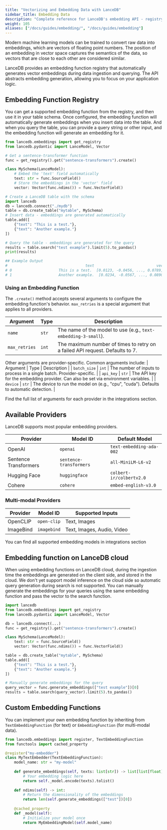 ```yaml
---
title: "Vectorizing and Embedding Data with LanceDB"
sidebar_title: Embedding Data
description: "Complete reference for LanceDB's embedding API - registry, functions, schemas, and multi-language SDK support."
weight: 105
aliases: ["/docs/guides/embedding/", "/docs/guides/embedding"]
---
```


Modern machine learning models can be trained to convert raw data into embeddings, which are vectors of floating point numbers. The position of an embedding in vector space captures the semantics of the data, so vectors that are close to each other are considered similar.

LanceDB provides an embedding function registry that automatically generates vector embeddings during data ingestion and querying. The API abstracts embedding generation, allowing you to focus on your application logic.

## Embedding Function Registry

You can get a supported embedding function from the registry, and then use it in your table schema. Once configured, the embedding function will automatically generate embeddings when you insert data into the table. And when you query the table, you can provide a query string or other input, and the embedding function will generate an embedding for it.

```python
from lancedb.embeddings import get_registry
from lancedb.pydantic import LanceModel, Vector

# Get a sentence-transformer function
func = get_registry().get("sentence-transformers").create()

class MySchema(LanceModel):
    # Embed the 'text' field automatically
    text: str = func.SourceField()
    # Store the embeddings in the 'vector' field
    vector: Vector(func.ndims()) = func.VectorField()

# Create a LanceDB table with the schema
import lancedb
db = lancedb.connect("./mydb")
table = db.create_table("mytable", MySchema)
# Insert data - embeddings are generated automatically
table.add([
    {"text": "This is a test."},
    {"text": "Another example."}
])

# Query the table - embeddings are generated for the query
results = table.search("test example").limit(5).to_pandas()
print(results)

## Example Output
#                                   text                            vector  _distance
# 0                     This is a test.  [0.0123, -0.0456, ..., 0.0789]  0.123456
# 1                     Another example.  [0.0234, -0.0567, ..., 0.0890]  0.234567

```

### Using an Embedding Function

The `.create()` method accepts several arguments to configure the embedding function's behavior. `max_retries` is a special argument that applies to all providers.

| Argument | Type | Description |
|---|---|---|
| `name` | `str` | The name of the model to use (e.g., `text-embedding-3-small`). |
| `max_retries` | `int` | The maximum number of times to retry on a failed API request. Defaults to 7. |

Other arguments are provider-specific. Common arguments include:
| Argument | Type | Description |
| `batch_size` | `int` | The number of inputs to process in a single batch. Provider-specific. |
| `api_key` | `str` | The API key for the embedding provider. Can also be set via environment variables. |
| `device` | `str` | The device to run the model on (e.g., "cpu", "cuda"). Defaults to automatic detection. |

Find the full list of arguments for each provider in the integrations section.

## Available Providers

LanceDB supports most popular embedding providers.

| Provider | Model ID | Default Model |
|----------|----------|---------------|
| OpenAI | `openai` | `text-embedding-ada-002` |
| Sentence Transformers | `sentence-transformers` | `all-MiniLM-L6-v2` |
| Hugging Face | `huggingface` | `colbert-ir/colbertv2.0` |
| Cohere | `cohere` | `embed-english-v3.0` |

### Multi-modal Providers

| Provider | Model ID | Supported Inputs |
|----------|----------|------------------|
| OpenCLIP | `open-clip` | Text, Images |
| ImageBind | `imagebind` | Text, Images, Audio, Video |


You can find all supported embedding models in integrations section

## Embedding function on LanceDB cloud
When using embedding functions on LanceDB cloud, during the ingestion time the embeddings are generated on the client side, and stored in the cloud. We don't yet support model inference on the cloud side so automatic query generation during search is not supported. You can manually generate the embeddings for your queries using the same embedding function and pass the vector to the search function.

```python
import lancedb
from lancedb.embeddings import get_registry
from lancedb.pydantic import LanceModel, Vector

db = lancedb.connect(...)
func = get_registry().get("sentence-transformers").create()

class MySchema(LanceModel):
    text: str = func.SourceField()
    vector: Vector(func.ndims()) = func.VectorField()

table = db.create_table("mytable", MySchema)
table.add([
    {"text": "This is a test."},
    {"text": "Another example."}
])

# Manually generate embeddings for the query
query_vector = func.generate_embeddings(["test example"])[0]
results = table.search(query_vector).limit(5).to_pandas()
```

## Custom Embedding Functions

You can implement your own embedding function by inheriting from `TextEmbeddingFunction` (for text) or `EmbeddingFunction` (for multi-modal data).

```python
from lancedb.embeddings import register, TextEmbeddingFunction
from functools import cached_property

@register("my-embedder")
class MyTextEmbedder(TextEmbeddingFunction):
    model_name: str = "my-model"
    
    def generate_embeddings(self, texts: list[str]) -> list[list[float]]:
        # Your embedding logic here
        return self._model.encode(texts).tolist()
    
    def ndims(self) -> int:
        # Return the dimensionality of the embeddings
        return len(self.generate_embeddings(["test"])[0])
    
    @cached_property
    def _model(self):
        # Initialize your model once
        return MyEmbeddingModel(self.model_name)
```
